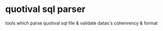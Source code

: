 quotival sql parser
===================

tools which parse quotival sql file & validate datas's cohenrency & format 
